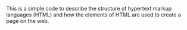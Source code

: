 This is a simple code to describe the structure of hypertext markup languages (HTML) and how the elements of HTML are used to create a page on the web.
